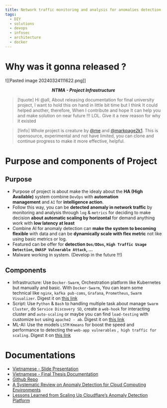 ```yaml
---
title: Network traffic monitoring and analysis for anomalies detection and auto-scaling
tags:
  - DIY
  - solutions
  - devops
  - infosec
  - architecture
  - docker
---
```

# Why was it gonna released ?

![[Pasted image 20240324111622.png]]
<div align="center">
    <strong><em><p style="text-align: center;">NTMA - Project Infrastructure</p></em></strong>
</div>

>[!quote]
>Hi @all, About releasing documentation for final university project, I want to hold this on hand in little bit time but I think It could helped another, therefore, When I contribute and hope It can help you and make solution on near future !!! LOL. Give it a new reason for why it existed

>[!info]
>Whole project is creature by [@me](https://github.com/Xeus-Territory) and [@markpage2k1](https://github.com/MarkPage2k1). This is opensource, experimental and not have limited, you can clone and continue progress to make it more effective, helpful.

# Purpose and components of Project
## Purpose

- Purpose of project is about make the idealy about the **HA (High Available)** system combine `DevOps` with **automation management** and `AI` for **intelligence action**.
- Follow this way, you can be **detected anomaly in network traffic** by monitoring and analysis through `log` & `metrics` for deciding to make decision **about automatic scaling by horizontal** for demand anything work with **low latency at least**
- Combine AI for anomaly detection can **make the system to becoming flexible** with data and can be **dynamically scale with flex metric** not like using basic metrics or log.
- Featured can be offer for **detection `Dos/DDos`, `High Traffic Usage Detection`, `OWASP Vulnerable Attack`, ...**
- Malware working in system. (Develop in the future !!!)

## Components

- Infrastructure: Use `Docker-Swarm`, Orchestration platform like Kubernetes but manually and basic. With `Docker-Swarm`, You can learn some technical like `nginx`, `kafka pub-coms`, `Grafana`, `Prometheus`, `Swarm Visualizer`. Digest it on [this link](https://github.com/Xeus-Territory/wouops/blob/main/ntma_anomaly/Infrastructure)
- Script: Use `Python` & `Bash` to handling multiple task about manage `Swarm Cluster`, do `Service Discovery SD`, create a `web-hook` for interacting cluster and `auto-scaling` or maybe you can find `load-testing` with customize `bot` using `apache2 - ab`. Digest it on [this link](https://github.com/Xeus-Territory/wouops/tree/main/ntma_anomaly/Script)
- ML-AI: Use the models `LSTM` `Kmeans` for boost the speed and performance to detecting the `web-app vulnerables` ,` high traffic for scaling`. Digest it on [this link](https://github.com/Xeus-Territory/wouops/tree/main/ntma_anomaly/ML-AI)

# Documentations

- [Vietnamese - Slide Presentation](https://docs.google.com/presentation/d/1I-RfgcjXt-FyBgX3MHNZblPM7KOjNpbMN8yBxFS9Vak/edit?usp=sharing)
- [Vietnamese - Final Thesis Documentation](https://drive.google.com/file/d/1_0djB08AyeABBi4z7rPoeQSEwUgHxP3H/view?usp=sharing)
- [Github Repo](https://github.com/Xeus-Territory/wouops/tree/main/ntma_anomaly)
- [A Systematic Review on Anomaly Detection for Cloud Computing Environments](https://dl.acm.org/doi/fullHtml/10.1145/3442536.3442550)
- [Lessons Learned from Scaling Up Cloudflare’s Anomaly Detection Platform](https://blog.cloudflare.com/lessons-learned-from-scaling-up-cloudflare-anomaly-detection-platform/)